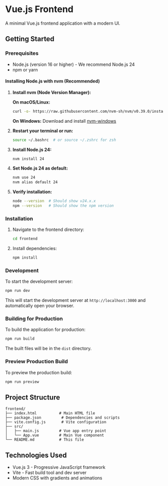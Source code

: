 # Vue.js Frontend

A minimal Vue.js frontend application with a modern UI.

## Getting Started

### Prerequisites

- Node.js (version 16 or higher) - We recommend Node.js 24
- npm or yarn

#### Installing Node.js with nvm (Recommended)

1. **Install nvm (Node Version Manager):**

   **On macOS/Linux:**
   ```bash
   curl -o- https://raw.githubusercontent.com/nvm-sh/nvm/v0.39.0/install.sh | bash
   ```

   **On Windows:**
   Download and install [nvm-windows](https://github.com/coreybutler/nvm-windows/releases)

2. **Restart your terminal or run:**
   ```bash
   source ~/.bashrc  # or source ~/.zshrc for zsh
   ```

3. **Install Node.js 24:**
   ```bash
   nvm install 24
   ```

4. **Set Node.js 24 as default:**
   ```bash
   nvm use 24
   nvm alias default 24
   ```

5. **Verify installation:**
   ```bash
   node --version  # Should show v24.x.x
   npm --version   # Should show the npm version
   ```

### Installation

1. Navigate to the frontend directory:
   ```bash
   cd frontend
   ```

2. Install dependencies:
   ```bash
   npm install
   ```

### Development

To start the development server:

```bash
npm run dev
```

This will start the development server at `http://localhost:3000` and automatically open your browser.

### Building for Production

To build the application for production:

```bash
npm run build
```

The built files will be in the `dist` directory.

### Preview Production Build

To preview the production build:

```bash
npm run preview
```

## Project Structure

```
frontend/
├── index.html          # Main HTML file
├── package.json         # Dependencies and scripts
├── vite.config.js       # Vite configuration
├── src/
│   ├── main.js         # Vue app entry point
│   └── App.vue         # Main Vue component
└── README.md           # This file
```

## Technologies Used

- Vue.js 3 - Progressive JavaScript framework
- Vite - Fast build tool and dev server
- Modern CSS with gradients and animations

